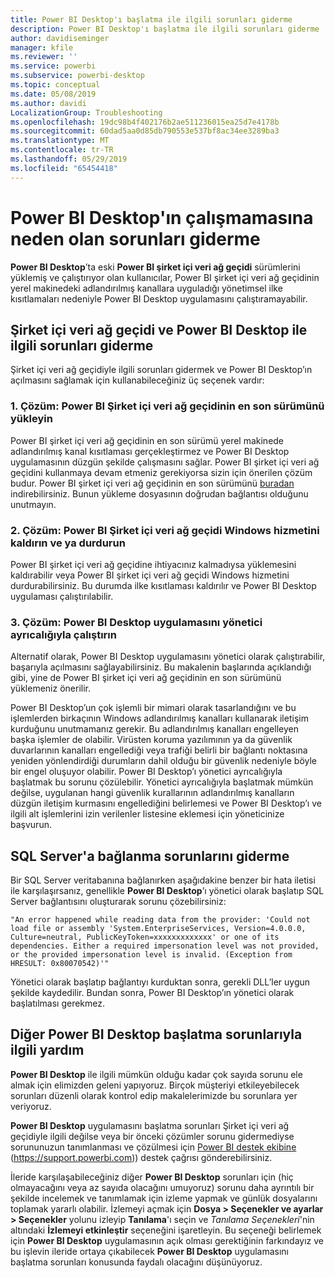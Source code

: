 ```yaml
---
title: Power BI Desktop'ı başlatma ile ilgili sorunları giderme
description: Power BI Desktop'ı başlatma ile ilgili sorunları giderme
author: davidiseminger
manager: kfile
ms.reviewer: ''
ms.service: powerbi
ms.subservice: powerbi-desktop
ms.topic: conceptual
ms.date: 05/08/2019
ms.author: davidi
LocalizationGroup: Troubleshooting
ms.openlocfilehash: 19dc98b4f402176b2ae511236015ea25d7e4178b
ms.sourcegitcommit: 60dad5aa0d85db790553e537bf8ac34ee3289ba3
ms.translationtype: MT
ms.contentlocale: tr-TR
ms.lasthandoff: 05/29/2019
ms.locfileid: "65454418"
---
```

# <a name="resolve-issues-when-power-bi-desktop-will-not-launch"></a>Power BI Desktop'ın çalışmamasına neden olan sorunları giderme
**Power BI Desktop**’ta eski **Power BI şirket içi veri ağ geçidi** sürümlerini yüklemiş ve çalıştırıyor olan kullanıcılar, Power BI şirket içi veri ağ geçidinin yerel makinedeki adlandırılmış kanallara uyguladığı yönetimsel ilke kısıtlamaları nedeniyle Power BI Desktop uygulamasını çalıştıramayabilir. 

## <a name="resolve-issues-with-the-on-premises-data-gateway-and-power-bi-desktop"></a>Şirket içi veri ağ geçidi ve Power BI Desktop ile ilgili sorunları giderme
Şirket içi veri ağ geçidiyle ilgili sorunları gidermek ve Power BI Desktop’ın açılmasını sağlamak için kullanabileceğiniz üç seçenek vardır:

### <a name="resolution-1-install-the-latest-version-of-power-bi-on-premises-data-gateway"></a>1. Çözüm: Power BI Şirket içi veri ağ geçidinin en son sürümünü yükleyin
Power BI şirket içi veri ağ geçidinin en son sürümü yerel makinede adlandırılmış kanal kısıtlaması gerçekleştirmez ve Power BI Desktop uygulamasının düzgün şekilde çalışmasını sağlar. Power BI şirket içi veri ağ geçidini kullanmaya devam etmeniz gerekiyorsa sizin için önerilen çözüm budur. Power BI şirket içi veri ağ geçidinin en son sürümünü [buradan](https://go.microsoft.com/fwlink/?LinkId=698863) indirebilirsiniz. Bunun yükleme dosyasının doğrudan bağlantısı olduğunu unutmayın.

### <a name="resolution-2-uninstall-or-stop-the-power-bi-on-premises-data-gateway-windows-service"></a>2. Çözüm: Power BI Şirket içi veri ağ geçidi Windows hizmetini kaldırın ve ya durdurun
Power BI şirket içi veri ağ geçidine ihtiyacınız kalmadıysa yüklemesini kaldırabilir veya Power BI şirket içi veri ağ geçidi Windows hizmetini durdurabilirsiniz. Bu durumda ilke kısıtlaması kaldırılır ve Power BI Desktop uygulaması çalıştırılabilir.

### <a name="resolution-3-run-power-bi-desktop-with-administrator-privilege"></a>3. Çözüm: Power BI Desktop uygulamasını yönetici ayrıcalığıyla çalıştırın
Alternatif olarak, Power BI Desktop uygulamasını yönetici olarak çalıştırabilir, başarıyla açılmasını sağlayabilirsiniz. Bu makalenin başlarında açıklandığı gibi, yine de Power BI şirket içi veri ağ geçidinin en son sürümünü yüklemeniz önerilir.

Power BI Desktop’un çok işlemli bir mimari olarak tasarlandığını ve bu işlemlerden birkaçının Windows adlandırılmış kanalları kullanarak iletişim kurduğunu unutmamanız gerekir. Bu adlandırılmış kanalları engelleyen başka işlemler de olabilir. Virüsten koruma yazılımının ya da güvenlik duvarlarının kanalları engellediği veya trafiği belirli bir bağlantı noktasına yeniden yönlendirdiği durumların dahil olduğu bir güvenlik nedeniyle böyle bir engel oluşuyor olabilir. Power BI Desktop’ı yönetici ayrıcalığıyla başlatmak bu sorunu çözülebilir. Yönetici ayrıcalığıyla başlatmak mümkün değilse, uygulanan hangi güvenlik kurallarının adlandırılmış kanalların düzgün iletişim kurmasını engellediğini belirlemesi ve Power BI Desktop’ı ve ilgili alt işlemlerini izin verilenler listesine eklemesi için yöneticinize başvurun.

## <a name="resolve-issues-when-connecting-to-sql-server"></a>SQL Server'a bağlanma sorunlarını giderme
Bir SQL Server veritabanına bağlanırken aşağıdakine benzer bir hata iletisi ile karşılaşırsanız, genellikle **Power BI Desktop**’ı yönetici olarak başlatıp SQL Server bağlantısını oluşturarak sorunu çözebilirsiniz:

    "An error happened while reading data from the provider: 'Could not load file or assembly 'System.EnterpriseServices, Version=4.0.0.0, Culture=neutral, PublicKeyToken=xxxxxxxxxxxxx' or one of its dependencies. Either a required impersonation level was not provided, or the provided impersonation level is invalid. (Exception from HRESULT: 0x80070542)'"

Yönetici olarak başlatıp bağlantıyı kurduktan sonra, gerekli DLL’ler uygun şekilde kaydedilir. Bundan sonra, Power BI Desktop’ın yönetici olarak başlatılması gerekmez.

## <a name="help-with-other-issues-when-launching-power-bi-desktop"></a>Diğer Power BI Desktop başlatma sorunlarıyla ilgili yardım
**Power BI Desktop** ile ilgili mümkün olduğu kadar çok sayıda sorunu ele almak için elimizden geleni yapıyoruz. Birçok müşteriyi etkileyebilecek sorunları düzenli olarak kontrol edip makalelerimizde bu sorunlara yer veriyoruz.

**Power BI Desktop** uygulamasını başlatma sorunları Şirket içi veri ağ geçidiyle ilgili değilse veya bir önceki çözümler sorunu gidermediyse sorununuzun tanımlanması ve çözülmesi için [Power BI destek ekibine](https://support.powerbi.com) (https://support.powerbi.com)) destek çağrısı gönderebilirsiniz.

İleride karşılaşabileceğiniz diğer **Power BI Desktop** sorunları için (hiç olmayacağını veya az sayıda olacağını umuyoruz) sorunu daha ayrıntılı bir şekilde incelemek ve tanımlamak için izleme yapmak ve günlük dosyalarını toplamak yararlı olabilir. İzlemeyi açmak için **Dosya > Seçenekler ve ayarlar > Seçenekler** yolunu izleyip **Tanılama**'ı seçin ve *Tanılama Seçenekleri*'nin altındaki **İzlemeyi etkinleştir** seçeneğini işaretleyin. Bu seçeneği belirlemek için **Power BI Desktop** uygulamasının açık olması gerektiğinin farkındayız ve bu işlevin ileride ortaya çıkabilecek **Power BI Desktop** uygulamasını başlatma sorunları konusunda faydalı olacağını düşünüyoruz.

